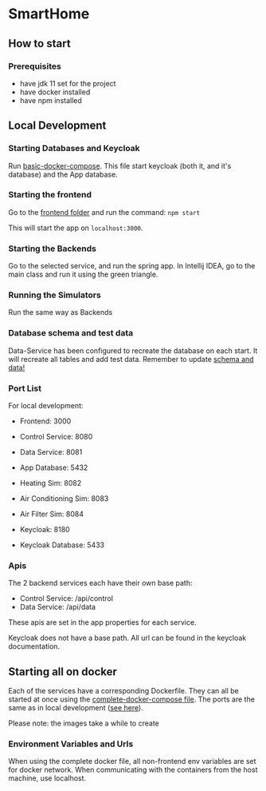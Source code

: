 # SmartHome

## How to start

### Prerequisites

- have jdk 11 set for the project
- have docker installed
- have npm installed

## Local Development

### Starting Databases and Keycloak

Run [basic-docker-compose](./docker/compose/basic-docker-compose.yml). This file start keycloak (both it, and it's database)
and the App database.

### Starting the frontend

Go to the [frontend folder](./frontend) and run the command:
`npm start`

This will start the app on `localhost:3000`.

### Starting the Backends

Go to the selected service, and run the spring app. In Intellij IDEA, go to the main class and run it
using the green triangle.

### Running the Simulators

Run the same way as Backends

### Database schema and test data

Data-Service has been configured to recreate the database on each start. It will recreate all tables and add test data.
Remember to update [schema and data!](./Data-Service/src/main/resources)

### Port List

For local development:

- Frontend: 3000

- Control Service: 8080
- Data Service: 8081
- App Database: 5432

- Heating Sim: 8082
- Air Conditioning Sim: 8083
- Air Filter Sim: 8084

- Keycloak: 8180
- Keycloak Database: 5433

### Apis

The 2 backend services each have their own base path:
* Control Service: /api/control
* Data Service: /api/data

These apis are set in the app properties for each service.

Keycloak does not have a base path. All url can be found in the keycloak documentation.

## Starting all on docker

Each of the services have a corresponding Dockerfile. They can all be started at once using the
[complete-docker-compose file](./docker/compose/complete-docker-compose.yml). The ports are the same as in local development
([see here](#port-list)).

Please note: the images take a while to create

### Environment Variables and Urls

When using the complete docker file, all non-frontend env variables are set for docker network.
When communicating with the containers from the host machine, use localhost.
